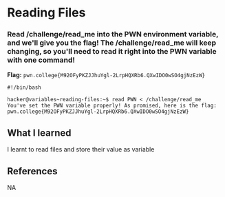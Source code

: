 # Reading Files

### Read /challenge/read_me into the PWN environment variable, and we'll give you the flag! The /challenge/read_me will keep changing, so you'll need to read it right into the PWN variable with one command!

**Flag:** `pwn.college{M92OFyPKZJJhuYgl-2LrpHQXRb6.QXwIDO0wSO4gjNzEzW}`

```
#!/bin/bash

hacker@variables~reading-files:~$ read PWN < /challenge/read_me
You've set the PWN variable properly! As promised, here is the flag:
pwn.college{M92OFyPKZJJhuYgl-2LrpHQXRb6.QXwIDO0wSO4gjNzEzW}
```

## What I learned

I learnt to read files and store their value as variable

## References

NA
